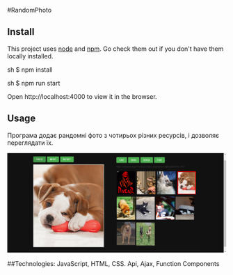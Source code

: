#RandomPhoto

## Install

This project uses [node](http://nodejs.org) and [npm](https://npmjs.com). Go check them out if you don't have them locally installed.

sh
$ npm install

sh
$ npm run start

Open http://localhost:4000 to view it in the browser.

## Usage

Програма додає рандомні фото з чотирьох різних ресурсів, і дозволяє переглядати їх.

![screen1](screen/image_random.png)

##Technologies:
JavaScript, HTML, CSS. Api, Ajax, Function Components
